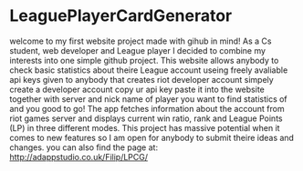 # LeaguePlayerCardGenerator

welcome to my first website project made with gihub in mind!
As a Cs student, web developer and League player I decided to combine my interests into one simple github project.
This website allows anybody to check basic statistics about theire League account useing freely avaliable api keys given to anybody that creates riot developer account
simpely create a developer account copy ur api key paste it into the website together with server and nick name of player you want to find statistics of and you good to go!
The app fetches information about the account from riot games server and displays current win ratio, rank and League Points (LP) in three different modes.
This project has massive potential when it comes to new features so I am open for anybody to submit theire ideas and changes.
you can also find the page at: http://adappstudio.co.uk/Filip/LPCG/

